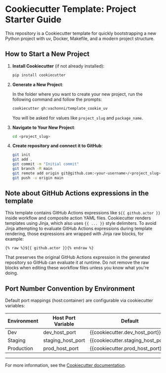 # Cookiecutter Template: Project Starter Guide

This repository is a Cookiecutter template for quickly bootstrapping a new Python project with uv, Docker, Makefile, and a modern project structure.

## How to Start a New Project

1. **Install Cookiecutter** (if not already installed):
   ```bash
   pip install cookiecutter
   ```

2. **Generate a New Project**:

   In the folder where you want to create your new project,
   run the following command and follow the prompts:
   ```bash
   cookiecutter gh:vachonni/template_cookie_uv
   ```
   You will be asked for values like `project_slug` and `package_name`.

3. **Navigate to Your New Project**:
   ```bash
   cd <project_slug>
   ```

4. **Create repository and connect it to GitHub**:
   ```bash
   git init
   git add .
   git commit -m "Initial commit"
   git branch -M main
   git remote add origin git@github.com:<your-username>/<project_slug>.git
   git push -u origin main
   ```

## Note about GitHub Actions expressions in the template

This template contains GitHub Actions expressions like `${{ github.actor }}` inside workflow and composite action YAML files. Cookiecutter renders templates using Jinja, which also uses `{{ ... }}` style delimiters. To avoid Jinja attempting to evaluate GitHub Actions expressions during template rendering, those expressions are wrapped with Jinja raw blocks, for example:

   `{% raw %}${{ github.actor }}{% endraw %}`

That preserves the original GitHub Actions expression in the generated repository so
GitHub can evaluate it at runtime. Do not remove the raw blocks when editing these
workflow files unless you know what you're doing.


## Port Number Convention by Environment

Default port mappings (host:container) are configurable via cookiecutter variables:

| Environment | Host Port Variable              | Default | Container Port (app_port) |
|-------------|---------------------------------|---------|---------------------------|
| Dev         | dev_host_port                   | {{cookiecutter.dev_host_port}} | {{cookiecutter.app_port}} |
| Staging     | staging_host_port               | {{cookiecutter.staging_host_port}} | {{cookiecutter.app_port}} |
| Production  | prod_host_port                  | {{cookiecutter.prod_host_port}} | {{cookiecutter.app_port}} |

---
For more information, see the [Cookiecutter documentation](https://cookiecutter.readthedocs.io/en/latest/).
